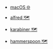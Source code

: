 - [macOS 🌐](http://www.wikiwand.com/en/Macintosh_operating_systems)


- [alfred 🗺️](https://my.mindnode.com/qApdnhTrkU9PehVJNxnYKLxpx1qchdDk6S4wFp33#-15.8,104.1,2)


- [karabiner 🗺️](https://my.mindnode.com/Zx1rqhTAG5n7NQ4pewoQfygFUFzkFioW2pWwe77X)


- [hammerspoon 🗺️](https://my.mindnode.com/fFgPLZ5epx17pcHtH9effW8N9Ayurumf9YosG1t6)

